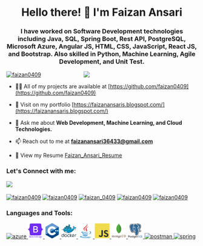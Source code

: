 <h1 align="center">Hello there! 👋 I'm Faizan Ansari</h1>
<h3 align="center">I have worked on Software Development technologies including Java, SQL, Spring Boot, Rest API, PostgreSQL, Microsoft Azure, Angular JS, HTML, CSS, JavaScript, React JS, and Bootstrap. Also skilled in Python, Machine Learning, Agile Development, and Unit Test.</h3>
<img src = "https://media2.giphy.com/media/v1.Y2lkPTc5MGI3NjExczNhbHFubjFneThkbmdqOGtyeTM0NGo2b2h2c2FxdXFycG04eGxxMCZlcD12MV9pbnRlcm5hbF9naWZfYnlfaWQmY3Q9Zw/qgQUggAC3Pfv687qPC/giphy.gif" width="300" align="right">
<p align="left"> <a href="https://twitter.com/faizan0409" target="blank"><img src="https://img.shields.io/twitter/follow/faizan0409?logo=twitter&style=for-the-badge" alt="faizan0409" /></a> </p>

- 👨‍💻 All of my projects are available at [https://github.com/faizan0409](https://github.com/faizan0409)

- 📝 Visit on my portfolio [https://faizanansaris.blogspot.com/](https://faizanansaris.blogspot.com/)

- 💬 Ask me about **Web Development, Machine Learning, and Cloud Technologies.**

- 📫 Reach out to me at **faizanansari36433@gmail.com**

- 📄 View my Resume [Faizan_Ansari_Resume](https://drive.google.com/file/d/1oy0KmqzTkafVzZsJvGOllI01BJ4AAtOp/view?usp=drive_link)

<h3 align="left">Let's Connect with me:</h3> <img src ="https://raw.githubusercontent.com/ShahriarShafin/ShahriarShafin/main/Assets/handshake.gif" width="100">
<p align="left">
<a href="https://twitter.com/faizan0409" target="blank"><img align="center" src="https://raw.githubusercontent.com/rahuldkjain/github-profile-readme-generator/master/src/images/icons/Social/twitter.svg" alt="faizan0409" height="30" width="40" /></a>
<a href="https://linkedin.com/in/faizan0409" target="blank"><img align="center" src="https://raw.githubusercontent.com/rahuldkjain/github-profile-readme-generator/master/src/images/icons/Social/linked-in-alt.svg" alt="faizan0409" height="30" width="40" /></a>
<a href="https://instagram.com/faizan_0409" target="blank"><img align="center" src="https://raw.githubusercontent.com/rahuldkjain/github-profile-readme-generator/master/src/images/icons/Social/instagram.svg" alt="faizan_0409" height="30" width="40" /></a>
<a href="https://www.leetcode.com/faizan0409" target="blank"><img align="center" src="https://raw.githubusercontent.com/rahuldkjain/github-profile-readme-generator/master/src/images/icons/Social/leet-code.svg" alt="faizan0409" height="30" width="40" /></a>
<a href="https://www.hackerrank.com/faizan0409" target="blank"><img align="center" src="https://raw.githubusercontent.com/rahuldkjain/github-profile-readme-generator/master/src/images/icons/Social/hackerearth.svg" alt="faizan0409" height="30" width="40" /></a>
</p>

<h3 align="left">Languages and Tools:</h3>
<p align="left"> <a href="https://azure.microsoft.com/en-in/" target="_blank" rel="noreferrer"> <img src="https://www.vectorlogo.zone/logos/microsoft_azure/microsoft_azure-icon.svg" alt="azure" width="40" height="40"/> </a> <a href="https://getbootstrap.com" target="_blank" rel="noreferrer"> <img src="https://raw.githubusercontent.com/devicons/devicon/master/icons/bootstrap/bootstrap-plain-wordmark.svg" alt="bootstrap" width="40" height="40"/> </a> <a href="https://www.w3schools.com/cpp/" target="_blank" rel="noreferrer"> <img src="https://raw.githubusercontent.com/devicons/devicon/master/icons/cplusplus/cplusplus-original.svg" alt="cplusplus" width="40" height="40"/> </a> <a href="https://www.docker.com/" target="_blank" rel="noreferrer"> <img src="https://raw.githubusercontent.com/devicons/devicon/master/icons/docker/docker-original-wordmark.svg" alt="docker" width="40" height="40"/> </a> <a href="https://www.java.com" target="_blank" rel="noreferrer"> <img src="https://raw.githubusercontent.com/devicons/devicon/master/icons/java/java-original.svg" alt="java" width="40" height="40"/> </a> <a href="https://developer.mozilla.org/en-US/docs/Web/JavaScript" target="_blank" rel="noreferrer"> <img src="https://raw.githubusercontent.com/devicons/devicon/master/icons/javascript/javascript-original.svg" alt="javascript" width="40" height="40"/> </a> <a href="https://www.mongodb.com/" target="_blank" rel="noreferrer"> <img src="https://raw.githubusercontent.com/devicons/devicon/master/icons/mongodb/mongodb-original-wordmark.svg" alt="mongodb" width="40" height="40"/> </a> <a href="https://www.postgresql.org" target="_blank" rel="noreferrer"> <img src="https://raw.githubusercontent.com/devicons/devicon/master/icons/postgresql/postgresql-original-wordmark.svg" alt="postgresql" width="40" height="40"/> </a> <a href="https://postman.com" target="_blank" rel="noreferrer"> <img src="https://www.vectorlogo.zone/logos/getpostman/getpostman-icon.svg" alt="postman" width="40" height="40"/> </a> <a href="https://spring.io/" target="_blank" rel="noreferrer"> <img src="https://www.vectorlogo.zone/logos/springio/springio-icon.svg" alt="spring" width="40" height="40"/> </a> </p>

<!--<p><img align="center" src="https://github-readme-stats.vercel.app/api/top-langs?username=faizan0409&show_icons=true&locale=en&layout=compact" alt="faizan0409" /></p> -->

